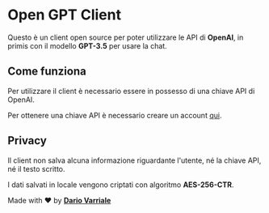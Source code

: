 # Open GPT Client

Questo è un client open source per poter utilizzare le API di **OpenAI**, in primis con il modello **GPT-3.5** per usare la chat.

## Come funziona

Per utilizzare il client è necessario essere in possesso di una chiave API di OpenAI.

Per ottenere una chiave API è necessario creare un account [qui](https://platform.openai.com/account/api-keys).

## Privacy

Il client non salva alcuna informazione riguardante l'utente, né la chiave API, né il testo scritto.

I dati salvati in locale vengono criptati con algoritmo **AES-256-CTR**.

Made with ❤️ by [**Dario Varriale**](https://www.linkedin.com/in/dario-varriale/)

